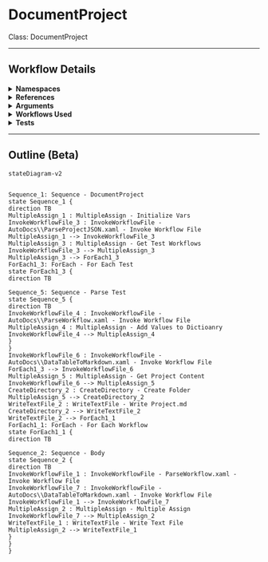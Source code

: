 # DocumentProject
Class: DocumentProject



<hr />

## Workflow Details
<details>
    <summary>
    <b>Namespaces</b>
    </summary>
    
- System.Activities
- System.Activities.Statements
- System.Activities.Expressions
- System.Activities.Validation
- System.Activities.XamlIntegration
- Microsoft.VisualBasic
- Microsoft.VisualBasic.Activities
- System
- System.Collections
- System.Collections.Generic
- System.Collections.ObjectModel
- System.Data
- System.Diagnostics
- System.Linq
- System.Net.Mail
- System.Xml
- System.Text
- System.Xml.Linq
- UiPath.Core
- UiPath.Core.Activities
- System.Windows.Markup
- GlobalVariablesNamespace
- GlobalConstantsNamespace
- System.Reflection
- System.IO
- System.Linq.Expressions
- System.Runtime.Serialization
- UiPath.Platform.ResourceHandling
- System.ComponentModel
- System.Xml.Serialization
- System.ComponentModel
- System.Xml.Serialization
- UiPath.DataTableUtilities


</details>
<details>
    <summary>
    <b>References</b>
    </summary>

- Microsoft.CSharp
- Microsoft.VisualBasic
- Microsoft.Win32.Primitives
- NPOI
- PresentationFramework
- System
- System.Activities
- System.Collections
- System.Collections.Immutable
- System.ComponentModel
- System.ComponentModel.EventBasedAsync
- System.ComponentModel.Primitives
- System.ComponentModel.TypeConverter
- System.Configuration.ConfigurationManager
- System.Console
- System.Core
- System.Data
- System.Data.Common
- System.Data.SqlClient
- System.IO.FileSystem.AccessControl
- System.IO.FileSystem.DriveInfo
- System.IO.FileSystem.Watcher
- System.IO.Packaging
- System.Linq
- System.Linq.Expressions
- System.Linq.Parallel
- System.Linq.Queryable
- System.Memory
- System.Memory.Data
- System.ObjectModel
- System.Private.CoreLib
- System.Private.DataContractSerialization
- System.Private.ServiceModel
- System.Private.Uri
- System.Private.Xml
- System.Private.Xml.Linq
- System.Reflection.DispatchProxy
- System.Reflection.Metadata
- System.Reflection.TypeExtensions
- System.Runtime.Serialization
- System.Runtime.Serialization.Formatters
- System.Runtime.Serialization.Primitives
- System.Security.Permissions
- System.ServiceModel
- System.ServiceModel.Activities
- System.Xaml
- System.Xml
- System.Xml.Linq
- System.Xml.ReaderWriter
- UiPath.Platform
- UiPath.Studio.Constants
- UiPath.System.Activities
- UiPath.System.Activities.Design
- UiPath.System.Activities.ViewModels
- UiPath.Workflow
- WindowsBase


</details>
<details>
    <summary>
    <b>Arguments</b>
    </summary>

| Name | Direction | Type | Description |
|  --- | --- | --- | ---  |
| OutputRootFolder | InArgument | x:String |  |

    
</details>
<details>
    <summary>
    <b>Workflows Used</b>
    </summary>

- C:\Users\eyash\Documents\UiPath\LazyFramework\AutoDocs\ParseProjectJSON.xaml
- C:\Users\eyash\Documents\UiPath\LazyFramework\AutoDocs\ParseWorkflow.xaml
- C:\Users\eyash\Documents\UiPath\LazyFramework\AutoDocs\DataTableToMarkdown.xaml

    
</details>
<details>
    <summary>
    <b>Tests</b>
    </summary>



    
</details>

<hr />

## Outline (Beta)

```mermaid
stateDiagram-v2


Sequence_1: Sequence - DocumentProject
state Sequence_1 {
direction TB
MultipleAssign_1 : MultipleAssign - Initialize Vars
InvokeWorkflowFile_3 : InvokeWorkflowFile - AutoDocs\\ParseProjectJSON.xaml - Invoke Workflow File
MultipleAssign_1 --> InvokeWorkflowFile_3
MultipleAssign_3 : MultipleAssign - Get Test Workflows
InvokeWorkflowFile_3 --> MultipleAssign_3
MultipleAssign_3 --> ForEach1_3
ForEach1_3: ForEach - For Each Test
state ForEach1_3 {
direction TB

Sequence_5: Sequence - Parse Test
state Sequence_5 {
direction TB
InvokeWorkflowFile_4 : InvokeWorkflowFile - AutoDocs\\ParseWorkflow.xaml - Invoke Workflow File
MultipleAssign_4 : MultipleAssign - Add Values to Dictioanry
InvokeWorkflowFile_4 --> MultipleAssign_4
}
}
InvokeWorkflowFile_6 : InvokeWorkflowFile - AutoDocs\\DataTableToMarkdown.xaml - Invoke Workflow File
ForEach1_3 --> InvokeWorkflowFile_6
MultipleAssign_5 : MultipleAssign - Get Project Content
InvokeWorkflowFile_6 --> MultipleAssign_5
CreateDirectory_2 : CreateDirectory - Create Folder
MultipleAssign_5 --> CreateDirectory_2
WriteTextFile_2 : WriteTextFile - Write Project.md
CreateDirectory_2 --> WriteTextFile_2
WriteTextFile_2 --> ForEach1_1
ForEach1_1: ForEach - For Each Workflow
state ForEach1_1 {
direction TB

Sequence_2: Sequence - Body
state Sequence_2 {
direction TB
InvokeWorkflowFile_1 : InvokeWorkflowFile - ParseWorkflow.xaml - Invoke Workflow File
InvokeWorkflowFile_7 : InvokeWorkflowFile - AutoDocs\\DataTableToMarkdown.xaml - Invoke Workflow File
InvokeWorkflowFile_1 --> InvokeWorkflowFile_7
MultipleAssign_2 : MultipleAssign - Multiple Assign
InvokeWorkflowFile_7 --> MultipleAssign_2
WriteTextFile_1 : WriteTextFile - Write Text File
MultipleAssign_2 --> WriteTextFile_1
}
}
}
```